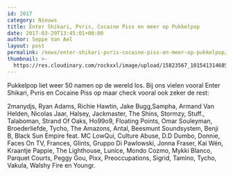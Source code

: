```yaml
---
id: 2017
category: Nieuws
title: Enter Shikari, Pvris, Cocaine Piss en meer op Pukkelpop
date: 2017-03-29T13:45:01+00:00
author: Seppe Van Ael
layout: post
permalink: /news/enter-shikari-pvris-cocaine-piss-en-meer-op-pukkelpop/
thumbnail: >-
  https://res.cloudinary.com/rockxxl/image/upload/15823567_10154131468549249_2497820417011362313_n.png
---
```

Pukkelpop liet weer 50 namen op de wereld los. Bij ons vielen vooral Enter Shikari, Pvris en Cocaine Piss op maar check vooral ook zeker de rest:
  
2manydjs, Ryan Adams, Richie Hawtin, Jake Bugg,Sampha, Armand Van Helden, Nicolas Jaar, Halsey, Jackmaster, The Shins, Stormzy, Stuff., Talaboman, Strand Of Oaks, Ho99o9, Floating Points, Omar Souleyman, Broederliefde, Tycho, The Amazons, Antal, Beesmunt Soundsystem, Benji B, Black Sun Empire feat. MC LowQui, Culture Abuse, D.D Dumbo, Donnie, Faces On TV, Frances, Glints, Gruppo Di Pawlowski, Jonna Fraser, Kai Wén, Kraantje Pappie, The Lighthouse, Lunice, Mondo Cozmo, Mykki Blanco, Parquet Courts, Peggy Gou, Pixx, Preoccupations, Sigrid, Tamino, Tycho, Vakula, Walshy Fire en Youngr.
